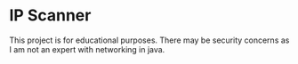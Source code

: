 # IP Scanner 

This project is for educational purposes. There may be security concerns as I am not an expert with networking in java. 

